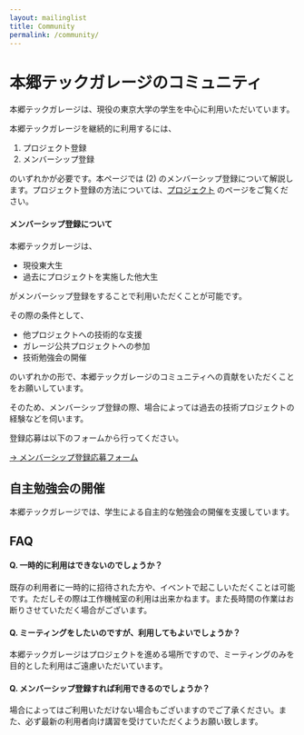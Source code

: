```yaml
---
layout: mailinglist
title: Community
permalink: /community/
---
```


# 本郷テックガレージのコミュニティ

本郷テックガレージは、現役の東京大学の学生を中心に利用いただいています。

本郷テックガレージを継続的に利用するには、

1. プロジェクト登録
1. メンバーシップ登録

のいずれかが必要です。本ページでは (2) のメンバーシップ登録について解説します。プロジェクト登録の方法については、[プロジェクト](../project/) のページをご覧ください。

#### メンバーシップ登録について

本郷テックガレージは、

- 現役東大生
- 過去にプロジェクトを実施した他大生

がメンバーシップ登録をすることで利用いただくことが可能です。

その際の条件として、

- 他プロジェクトへの技術的な支援
- ガレージ公共プロジェクトへの参加
- 技術勉強会の開催

のいずれかの形で、本郷テックガレージのコミュニティへの貢献をいただくことをお願いしています。

そのため、メンバーシップ登録の際、場合によっては過去の技術プロジェクトの経験などを伺います。

登録応募は以下のフォームから行ってください。

[-> メンバーシップ登録応募フォーム](https://goo.gl/forms/ba1D3ONLqqo3lyTH3)

## 自主勉強会の開催

本郷テックガレージでは、学生による自主的な勉強会の開催を支援しています。




## FAQ

#### Q. 一時的に利用はできないのでしょうか？

既存の利用者に一時的に招待された方や、イベントで起こしいただくことは可能です。ただしその際は工作機械室の利用は出来かねます。また長時間の作業はお断りさせていただく場合がございます。

#### Q. ミーティングをしたいのですが、利用してもよいでしょうか？

本郷テックガレージはプロジェクトを進める場所ですので、ミーティングのみを目的とした利用はご遠慮いただいています。

#### Q. メンバーシップ登録すれば利用できるのでしょうか？

場合によってはご利用いただけない場合もございますのでご了承ください。また、必ず最新の利用者向け講習を受けていただくようお願い致します。